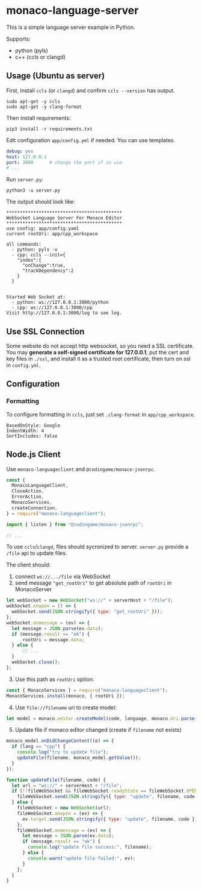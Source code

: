 # monaco-language-server

This is a simple language server example in Python.

Supports:
- python (pyls)
- c++ (ccls or clangd)

## Usage (Ubuntu as server)

First, Install `ccls` (or `clangd`) and confirm `ccls --version` has output.

```
sudo apt-get -y ccls
sudo apt-get -y clang-format
```

Then install requirements:

```shell
pip3 install -r requirements.txt
```

Edit configuration `app/config.yml` if needed. You can use templates.

```yaml
debug: yes
host: 127.0.0.1
port: 3000      # change the port if in use
# ...
```

Run `server.py`:

```shell
python3 -u server.py
```

The output should look like:

```
*******************************************
WebSocket Language Server For Monaco Editor
*******************************************
use config: app/config.yaml
current rootUri: app/cpp_workspace

all commands:
  - python: pyls -v
  - cpp: ccls --init={
    "index":{
      "onChange":true,
      "trackDependency":2
    }
  }


Started Web Socket at:
  - python: ws://127.0.0.1:3000/python
  - cpp: ws://127.0.0.1:3000/cpp
Visit http://127.0.0.1:3000/log to see log.
```

## Use SSL Connection

Some website do not accept http websocket, so you need a SSL certificate. You may **generate a self-signed certificate for 127.0.0.1**, put the cert and key files in `./ssl`, and install it as a trusted root certificate, then turn on ssl in `config.yml`.

## Configuration

### Formatting

To configure formatting in `ccls`, just set `.clang-format` in `app/cpp_workspace`.

```
BasedOnStyle: Google
IndentWidth: 4
SortIncludes: false
```

## Node.js Client

Use `monaco-languageclient` and `@codingame/monaco-jsonrpc`.

```js
const {
  MonacoLanguageClient,
  CloseAction,
  ErrorAction,
  MonacoServices,
  createConnection,
} = require("monaco-languageclient");

import { listen } from "@codingame/monaco-jsonrpc";

// ...
```

To use `ccls`/`clangd`, files should sycronized to server. `server.py` provide a `/file` api to update files.

The client should:
1. connect `ws://.../file` via WebSocket
2. send message `"get_rootUri"` to get absolute path of `rootUri` in MonacoServer
```js
let webSocket = new WebSocket("ws://" + serverHost + "/file");
webSocket.onopen = () => {
  webSocket.send(JSON.stringify({ type: "get_rootUri" }));
};
webSocket.onmessage = (ev) => {
  let message = JSON.parse(ev.data);
  if (message.result == "ok") {
      rootUri = message.data;
  } else {
      // ...
  }
  webSocket.close();
};

```
3. Use this path as `rootUri` option:
```js
const { MonacoServices } = require("monaco-languageclient");
MonacoServices.install(monaco, { rootUri });
```
4. Use `file://filename` uri to create model:
```js
let model = monaco.editor.createModel(code, language, monaco.Uri.parse("file://" + filename));
```
5. Update file if monaco editor changed (create if `filename` not exists)
```js
monaco_model.onDidChangeContent((e) => {
  if (lang == "cpp") {
    console.log("try to update file");
    updateFile(filename, monaco_model.getValue());
  }
});

function updateFile(filename, code) {
  let url = "ws://" + serverHost + "/file";
  if (!!fileWebSocket && fileWebSocket.readyState == fileWebSocket.OPEN) {
    fileWebSocket.send(JSON.stringify({ type: "update", filename, code }));
  } else {
    fileWebSocket = new WebSocket(url);
    fileWebSocket.onopen = (ev) => {
      ev.target.send(JSON.stringify({ type: "update", filename, code }));
    };
    fileWebSocket.onmessage = (ev) => {
      let message = JSON.parse(ev.data);
      if (message.result == "ok") {
        console.log("update file success:", filename);
      } else {
        console.warn("update file failed:", ev);
      }
    };
  }
}
```